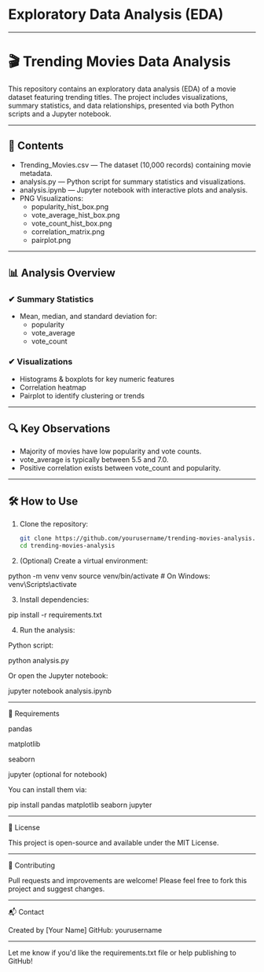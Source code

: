 # Exploratory Data Analysis (EDA)

---

# 🎬 Trending Movies Data Analysis

This repository contains an exploratory data analysis (EDA) of a movie dataset featuring trending titles. The project includes visualizations, summary statistics, and data relationships, presented via both Python scripts and a Jupyter notebook.

---

## 📁 Contents

- Trending_Movies.csv — The dataset (10,000 records) containing movie metadata.
- analysis.py — Python script for summary statistics and visualizations.
- analysis.ipynb — Jupyter notebook with interactive plots and analysis.
- PNG Visualizations:
  - popularity_hist_box.png
  - vote_average_hist_box.png
  - vote_count_hist_box.png
  - correlation_matrix.png
  - pairplot.png

---

## 📊 Analysis Overview

### ✔ Summary Statistics
- Mean, median, and standard deviation for:
  - popularity
  - vote_average
  - vote_count

### ✔ Visualizations
- Histograms & boxplots for key numeric features
- Correlation heatmap
- Pairplot to identify clustering or trends

---



## 🔍 Key Observations

- Majority of movies have low popularity and vote counts.
- vote_average is typically between 5.5 and 7.0.
- Positive correlation exists between vote_count and popularity.

---

## 🛠 How to Use

1. Clone the repository:
   ```bash
   git clone https://github.com/yourusername/trending-movies-analysis.git
   cd trending-movies-analysis

2. (Optional) Create a virtual environment:

python -m venv venv
source venv/bin/activate  # On Windows: venv\Scripts\activate


3. Install dependencies:

pip install -r requirements.txt


4. Run the analysis:

Python script:

python analysis.py

Or open the Jupyter notebook:

jupyter notebook analysis.ipynb





---

🧩 Requirements

pandas

matplotlib

seaborn

jupyter (optional for notebook)


You can install them via:

pip install pandas matplotlib seaborn jupyter


---

📌 License

This project is open-source and available under the MIT License.


---

🤝 Contributing

Pull requests and improvements are welcome! Please feel free to fork this project and suggest changes.


---

📬 Contact

Created by [Your Name]
GitHub: yourusername

---

Let me know if you'd like the requirements.txt file or help publishing to GitHub!
